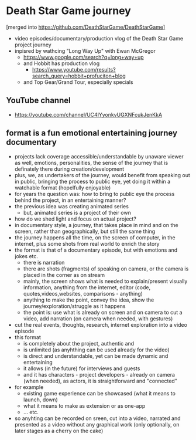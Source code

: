 # Death Star Game journey

[merged into https://github.com/DeathStarGame/DeathStarGame]

- video episodes/documentary/production vlog of the Death Star Game project journey
- inpisred by wathcing "Long Way Up" with Ewan McGregor
    - https://www.google.com/search?q=long+way+up
    - and Hobbit has production vlog
        - https://www.youtube.com/results?search_query=hobbit+profuciton+blog
    - and Top Gear/Grand Tour, especially specials

## YouTube channel

- https://youtube.com/channel/UC4lYyonkvUGXNFcukJenKkA

## format is a fun emotional entertaining journey documentary


- projects lack coverage accessible/understandable by unaware viewer as well, emotions, personalities, the sense of the journey that is definately there during creation/development
- plus, we, as undertakers of the journey, would benefit from speaking out in public, bringing the process to public eye, yet doing it within a watchable format (hopelfully enjoyable)
- for years the question was: how to bring to public eye the process behind the project, in an entertaining manner?
- the previous idea was creating animated series
    - but, animated series is a project of their own
- how do we shed light and focus on actual project?
- in documentary style, a journey, that takes place in mind and on the screen, rather than geographically, but still the same thing
- the journey happens all the time, on the screen of computer, in the internet, plus some shots from real world to enrich the story
- the format is that of a documentary episode, but with emotions and jokes etc.
    - there is narration
    - there are shots (fragments) of speaking on camera, or the camera is placed in the corner as on stream
    - mainly, the screen shows what is needed to explain/present visually information, anything from the internet, editor (code, quotes,videos,websites, comparisons - anything)
    - anything to make the point, convey the idea, show the journey/exploration/struggle as it happens
    - the point is: use what is already on screen and on camera to cut a video, add narration (on camera when needed, with gestures)
- cut the real events, thoughts, research, internet exploration into a video episode
- this format
    - is completely about the project, authentic and
    - is unlimited (as anyhthing can be used already for the video)
    - is direct and understandable, yet can be made dynamic and entertaining
    - it allows (in the future) for interviews and guests
    - and it has characters - project developers  - already on camera (when needed), as actors, it is straightforward and "connected"
- for example
    - existing game experience can be showcased (what it means to launch, down)
    - what it means to make as extension or as one-app
    - ... etc.
- so anyhting can be recorded on sreen, cut into a video, narrated and presented as a video without any graphical work (only optionally, on later stages as a cherry on the cake)
